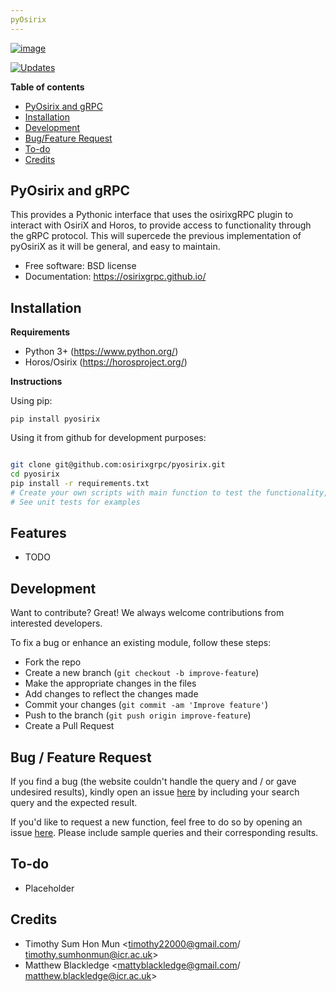 ```yaml
---
pyOsirix
---
```


[![image](https://img.shields.io/badge/pypi-v0.1.6-green)](https://pypi.org/project/pyosirix/)

[comment]: <> ([![image]&#40;https://img.shields.io/travis/timothy22000/pyosirix.svg&#41;]&#40;https://app.travis-ci.com/github/timothy22000/pyosirix&#41;)

[comment]: <> ([![Updates]&#40;https://pyup.io/repos/github/osirixgrpc/pyosirix/python-3-shield.svg&#41;]&#40;https://pyup.io/account/repos/github/osirixgrpc/pyosirix/&#41;)
[![Updates](https://pyup.io/repos/github/timothy22000/test_cookiecutter/python-3-shield.svg)](https://pyup.io/account/repos/github/timothy22000/test_cookiecutter/) 


**Table of contents**

* [PyOsirix and gRPC](#pyosirix)
* [Installation](#installation)
* [Development](#development)
* [Bug/Feature Request](#feature-request)
* [To-do](#todo)
* [Credits](#credits) 


## PyOsirix and gRPC
This provides a Pythonic interface that uses the osirixgRPC plugin to interact with OsiriX and Horos, to provide access to functionality through the gRPC protocol.  This will supercede the previous implementation of pyOsiriX as it will be general, and easy to maintain.

-   Free software: BSD license
-   Documentation:
    <https://osirixgrpc.github.io/>

## Installation

**Requirements**

* Python 3+ (https://www.python.org/)
* Horos/Osirix (https://horosproject.org/)

**Instructions**

Using pip:
```
pip install pyosirix
```

Using it from github for development purposes:
```bash

git clone git@github.com:osirixgrpc/pyosirix.git
cd pyosirix
pip install -r requirements.txt
# Create your own scripts with main function to test the functionality, note that you need to start an OsirixService first and have Horos/Osirix open.
# See unit tests for examples

```
## Features

-   TODO

## Development
Want to contribute? Great! We always welcome contributions from interested developers.

To fix a bug or enhance an existing module, follow these steps:

- Fork the repo
- Create a new branch (`git checkout -b improve-feature`)
- Make the appropriate changes in the files
- Add changes to reflect the changes made
- Commit your changes (`git commit -am 'Improve feature'`)
- Push to the branch (`git push origin improve-feature`)
- Create a Pull Request

## Bug / Feature Request

If you find a bug (the website couldn't handle the query and / or gave undesired results), kindly open an issue [here](https://github.com/osirixgrpc/pyosirix/issues) by including your search query and the expected result.

If you'd like to request a new function, feel free to do so by opening an issue [here](https://github.com/osirixgrpc/pyosirix/issues/new). Please include sample queries and their corresponding results.

## To-do
- Placeholder

## Credits

* Timothy Sum Hon Mun <timothy22000@gmail.com/ timothy.sumhonmun@icr.ac.uk>
* Matthew Blackledge <mattyblackledge@gmail.com/ matthew.blackledge@icr.ac.uk>
